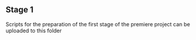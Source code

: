## Stage 1

Scripts for the preparation of the first stage of the premiere project can be uploaded to this folder
